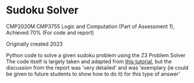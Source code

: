 # Sudoku Solver

CMP2020M CMP3755 Logic and Computation (Part of Assessment 1), Achieved 70% (For code and report)

Originally created 2023

Python code to solve a given sudoku problem using the Z3 Problem Solver
The code itself is largely taken and adapted from [this tutorial](https://www.youtube.com/watch?v=zzQUe5QWad8), but the discussion from the report was 'very detailed' and was 'exemplary (ie could be given to future students to show how to do it) for this type of answer'
